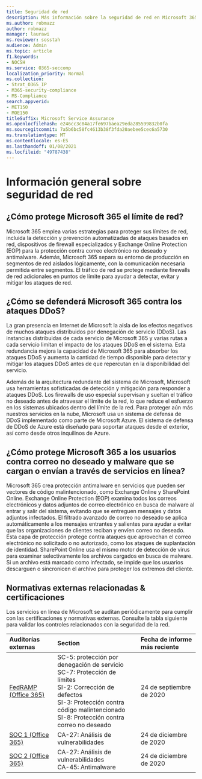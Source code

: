 ```yaml
---
title: Seguridad de red
description: Más información sobre la seguridad de red en Microsoft 365
ms.author: robmazz
author: robmazz
manager: laurawi
ms.reviewer: sosstah
audience: Admin
ms.topic: article
f1.keywords:
- NOCSH
ms.service: O365-seccomp
localization_priority: Normal
ms.collection:
- Strat_O365_IP
- M365-security-compliance
- MS-Compliance
search.appverid:
- MET150
- MOE150
titleSuffix: Microsoft Service Assurance
ms.openlocfilehash: e246cc3c84a17fe697baea29eda285599832b0fa
ms.sourcegitcommit: 7a5b6bc58fc4613b38f3fda20aebee5cec6a5730
ms.translationtype: MT
ms.contentlocale: es-ES
ms.lasthandoff: 01/08/2021
ms.locfileid: "49787438"
---
```

# <a name="network-security-overview"></a>Información general sobre seguridad de red

## <a name="how-does-microsoft-365-secure-the-network-boundary"></a>¿Cómo protege Microsoft 365 el límite de red?

Microsoft 365 emplea varias estrategias para proteger sus límites de red, incluida la detección y prevención automatizadas de ataques basados en red, dispositivos de firewall especializados y Exchange Online Protection (EOP) para la protección contra correo electrónico no deseado y antimalware. Además, Microsoft 365 separa su entorno de producción en segmentos de red aislados lógicamente, con la comunicación necesaria permitida entre segmentos. El tráfico de red se protege mediante firewalls de red adicionales en puntos de límite para ayudar a detectar, evitar y mitigar los ataques de red.

## <a name="how-does-microsoft-365-defend-against-ddos-attacks"></a>¿Cómo se defenderá Microsoft 365 contra los ataques DDoS?

La gran presencia en Internet de Microsoft la aísla de los efectos negativos de muchos ataques distribuidos por denegación de servicio (DDoS). Las instancias distribuidas de cada servicio de Microsoft 365 y varias rutas a cada servicio limitan el impacto de los ataques DDoS en el sistema. Esta redundancia mejora la capacidad de Microsoft 365 para absorber los ataques DDoS y aumenta la cantidad de tiempo disponible para detectar y mitigar los ataques DDoS antes de que repercutan en la disponibilidad del servicio.

Además de la arquitectura redundante del sistema de Microsoft, Microsoft usa herramientas sofisticadas de detección y mitigación para responder a ataques DDoS. Los firewalls de uso especial supervisan y sueltan el tráfico no deseado antes de atravesar el límite de la red, lo que reduce el esfuerzo en los sistemas ubicados dentro del límite de la red. Para proteger aún más nuestros servicios en la nube, Microsoft usa un sistema de defensa de DDoS implementado como parte de Microsoft Azure. El sistema de defensa de DDoS de Azure está diseñado para soportar ataques desde el exterior, así como desde otros inquilinos de Azure.

## <a name="how-does-microsoft-365-protect-users-against-spam-and-malware-being-uploaded-or-sent-through-online-services"></a>¿Cómo protege Microsoft 365 a los usuarios contra correo no deseado y malware que se cargan o envían a través de servicios en línea?

Microsoft 365 crea protección antimalware en servicios que pueden ser vectores de código malintencionado, como Exchange Online y SharePoint Online. Exchange Online Protection (EOP) examina todos los correos electrónicos y datos adjuntos de correo electrónico en busca de malware al entrar y salir del sistema, evitando que se entreguen mensajes y datos adjuntos infectados. El filtrado avanzado de correo no deseado se aplica automáticamente a los mensajes entrantes y salientes para ayudar a evitar que las organizaciones de clientes reciban y envíen correo no deseado. Esta capa de protección protege contra ataques que aprovechan el correo electrónico no solicitado o no autorizado, como los ataques de suplantación de identidad. SharePoint Online usa el mismo motor de detección de virus para examinar selectivamente los archivos cargados en busca de malware. Si un archivo está marcado como infectado, se impide que los usuarios descarguen o sincronicen el archivo para proteger los extremos del cliente.

## <a name="related-external-regulations--certifications"></a>Normativas externas relacionadas & certificaciones

Los servicios en línea de Microsoft se auditan periódicamente para cumplir con las certificaciones y normativas externas. Consulte la tabla siguiente para validar los controles relacionados con la seguridad de la red.

| **Auditorías externas** | **Section** | **Fecha de informe más reciente** |
|:--------------------|:------------|:-----------------------|
| [FedRAMP (Office 365)](https://compliance.microsoft.com/compliancemanager) | SC-5: protección por denegación de servicio <br> SC-7: Protección de límites <br> SI-2: Corrección de defectos <br> SI-3: Protección contra código malintencionado <br> SI-8: Protección contra correo no deseado | 24 de septiembre de 2020 |
| [SOC 1 (Office 365)](https://servicetrust.microsoft.com/ViewPage/MSComplianceGuideV3?command=Download&downloadType=Document&downloadId=90df3f9c-3aaf-4dbf-99d0-ca9f2991721b&tab=7027ead0-3d6b-11e9-b9e1-290b1eb4cdeb&docTab=7027ead0-3d6b-11e9-b9e1-290b1eb4cdeb_SOC_%2F_SSAE_16_Reports) | CA-27: Análisis de vulnerabilidades | 24 de diciembre de 2020 |
| [SOC 2 (Office 365)](https://servicetrust.microsoft.com/ViewPage/MSComplianceGuideV3?command=Download&downloadType=Document&downloadId=a73c1738-7892-42b7-acd3-87b6371c53f6&tab=7027ead0-3d6b-11e9-b9e1-290b1eb4cdeb&docTab=7027ead0-3d6b-11e9-b9e1-290b1eb4cdeb_SOC_%2F_SSAE_16_Reports) | CA-27: Análisis de vulnerabilidades <br> CA-45: Antimalware | 24 de diciembre de 2020 |